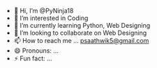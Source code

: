 - 👋 Hi, I’m @PyNinja18
- 👀 I’m interested in Coding
- 🌱 I’m currently learning Python, Web Designing
- 💞️ I’m looking to collaborate on Web Designing
- 📫 How to reach me ... psaathwik5@gmail.com
- 😄 Pronouns: ...
- ⚡ Fun fact: ...

<!---
PyNinja18/PyNinja18 is a ✨ special ✨ repository because its `README.md` (this file) appears on your GitHub profile.
You can click the Preview link to take a look at your changes.
--->

